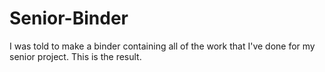 # Senior-Binder
I was told to make a binder containing all of the work that I've done for my senior project. This is the result.
